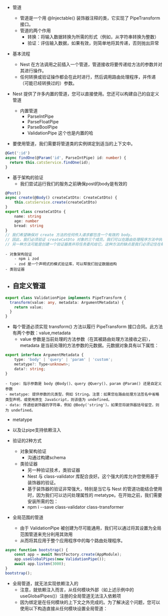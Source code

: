 - 管道
    - 管道是一个用 @Injectable() 装饰器注释的类，它实现了 PipeTransform 接口。
    - 管道的两个作用
        - 转换：将输入数据转换为所需的形式（例如，从字符串转换为整数）
        - 验证：评估输入数据，如果有效，则简单地将其传递，否则抛出异常

- 基本流程
    - Nest 在方法调用之前插入一个管道，管道接收将要传递给方法的参数并对其进行操作。
    - 任何转换或验证操作都会在此时进行，然后调用路由处理程序，并传递（可能已经转换过的）参数。

- Nest 提供了许多内置的管道，您可以直接使用。您还可以构建自己的自定义管道
    - 内置管道
        - ParseIntPipe
        - ParseFloatPipe
        - ParseBoolPipe
        - ValidationPipe 这个也是内置的哈

- 要使用管道，我们需要将管道类的实例绑定到适当的上下文中。
```typescript
@Get(':id')
async findOne(@Param('id', ParseIntPipe) id: number) {
  return this.catsService.findOne(id);
}
```

- 基于架构的验证
    - 我们尝试运行我们的服务之前确保post的body是有效的
```typescript
@Post()
async create(@Body() createCatDto: CreateCatDto) {
    this.catsService.create(createCatDto)
}
export class createCatDto {
    name: string
    age: number
    bread: string
}
// 我们希望确保对 create 方法的任何传入请求都包含一个有效的 body。
// 因此，我们必须验证 createCatDto 对象的三个成员。我们可以在路由处理程序方法中执行此操作，但这样做是不理想的，因为它会违反单一责任原则（SRP）。
// 另一种方法可能是创建一个验证器类并将任务委托给它。这种方法的缺点是我们必须记住在每个方法的开头调用这个验证器。
```
    - 对象架构验证
        - npm i zod
        - zod 是一个声明式的模式验证库，可以帮我们验证数据结构
    - 类验证器


- 自定义管道
    - 
```typescript
export class ValidationPipe implements PipeTransform {
  transform(value: any, metadata: ArgumentMetadata) {
    return value;
  }
}
```
- 每个管道必须实现 transform() 方法以履行 PipeTransform 接口合同。此方法有两个参数：value,metadata
    - value 参数是当前处理的方法参数（在其被路由处理方法接收之前），metadata 是当前处理的方法参数的元数据。元数据对象具有以下属性：
```typescript
export interface ArgumentMetadata {
    type: 'body' | 'query' | 'param' | 'custom';
    metatype?: Type<unknown>;
    data?: string;
}
```
    - type: 指示参数是 body @Body()、query @Query()、param @Param() 还是自定义参数
    - metatype: 提供参数的元类型，例如 String。注意：如果您在路由处理方法签名中省略类型声明，或使用原生 JavaScript，则该值为 undefined。
    - data: 传递给装饰器的字符串，例如 @Body('string')。如果您将装饰器括号留空，则为 undefined。

- metatype
- 以及让pipe支持依赖注入
- 验证的2种方式
    - 对象架构验证
        - 沟通过构建schema
    - 类验证器
        - 另一种验证技术，类验证器
        - Nest 与 class-validator 库配合良好。这个强大的库允许您使用基于装饰器的验证。
        - 基于装饰器的验证非常强大，特别是当它与 Nest 的管道功能结合使用时，因为我们可以访问处理属性的 metatype。在开始之前，我们需要安装所需的包：
        - npm i --save class-validator class-transformer

- 全局范围的管道
    - 由于 ValidationPipe 被创建为尽可能通用，我们可以通过将其设置为全局范围管道来充分利用其效用
    - 从而将其应用于整个应用程序中的每个路由处理程序。
```typescript
async function bootstrap() {
    const app = await NestFactory.create(AppModule);
    app.useGlobalPipes(new ValidationPipe());
    await app.listen(3000);
}
bootstrap();
```


- 全局管道，就无法实现依赖注入的
    - 注意，就依赖注入而言，从任何模块外部（如上述示例中的 useGlobalPipes()）注册的全局管道无法注入依赖项
    - 因为绑定是在任何模块的上下文之外完成的。为了解决这个问题，您可以使用以下构造直接从任何模块设置全局管道：